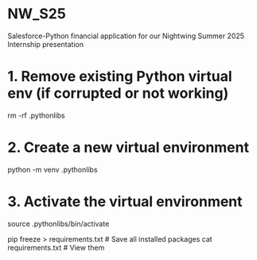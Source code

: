 # NW_S25
Salesforce-Python financial application for our Nightwing Summer 2025 Internship presentation

# 1. Remove existing Python virtual env (if corrupted or not working)
rm -rf .pythonlibs

# 2. Create a new virtual environment
python -m venv .pythonlibs

# 3. Activate the virtual environment
source .pythonlibs/bin/activate

pip freeze > requirements.txt     # Save all installed packages
cat requirements.txt              # View them
